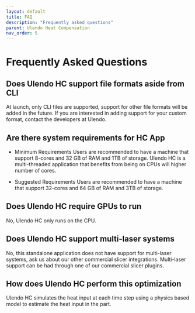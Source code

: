 ```yaml
---
layout: default
title: FAQ
description: "Frequently asked questions"
parent: Ulendo Heat Compensation
nav_order: 5
---
```


# Frequently Asked Questions 

## Does Ulendo HC support file formats aside from CLI
At launch, only CLI files are supported, support for other file formats will be added in the future. If you are interested in adding support for your custom format, contact the developers at Ulendo. 

## Are there system requirements for HC App

- Minimum Requirements
Users are recommended to have a machine that support 8-cores and 32 GB of RAM and 1TB of storage. Ulendo HC is a multi-threaded application that benefits from being on CPUs will higher number of cores.

- Suggested Requirements
Users are recommended to have a machine that support 32-cores and 64 GB of RAM and 3TB of storage. 

## Does Ulendo HC require GPUs to run
No, Ulendo HC only runs on the CPU.


## Does Ulendo HC support multi-laser systems
No, this standalone application does not have support for multi-laser systems, ask us about our other commercial slicer integrations. Multi-laser support can be had through one of our commercial slicer plugins. 

## How does Ulendo HC perform this optimization
Ulendo HC simulates the heat input at each time step using a physics based model to estimate the heat input in the part. 